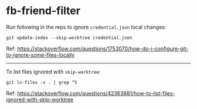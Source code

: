 # fb-friend-filter

Run following in the reps to ignore `credential.json` local changes:

```
git update-index --skip-worktree credential.json
```

Ref: https://stackoverflow.com/questions/1753070/how-do-i-configure-git-to-ignore-some-files-locally

___

To list files ignored with `skip-worktree`:

```
git ls-files -v . | grep ^S
```

Ref: https://stackoverflow.com/questions/42363881/how-to-list-files-ignored-with-skip-worktree
